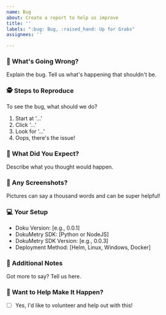 ```yaml
---
name: Bug
about: Create a report to help us improve
title: ''
labels: ":bug: Bug, :raised_hand: Up for Grabs"
assignees: ''

---
```


### 🐛 What's Going Wrong?
Explain the bug. Tell us what's happening that shouldn't be.

### 🕵️ Steps to Reproduce
To see the bug, what should we do?
1. Start at '...'
2. Click '...'
3. Look for '...'
4. Oops, there's the issue!

### 🎯 What Did You Expect?
Describe what you thought would happen.

### 📸 Any Screenshots?
Pictures can say a thousand words and can be super helpful!

### 💻 Your Setup
- Doku Version: [e.g., 0.0.1]
- DokuMetry SDK: [Python or NodeJS]
- DokuMetry SDK Version: [e.g., 0.0.3]
- Deployment Method: [Helm, Linux, Windows, Docker]

### 📝 Additional Notes
Got more to say? Tell us here.

### 👐 Want to Help Make It Happen?
- [ ] Yes, I'd like to volunteer and help out with this!
